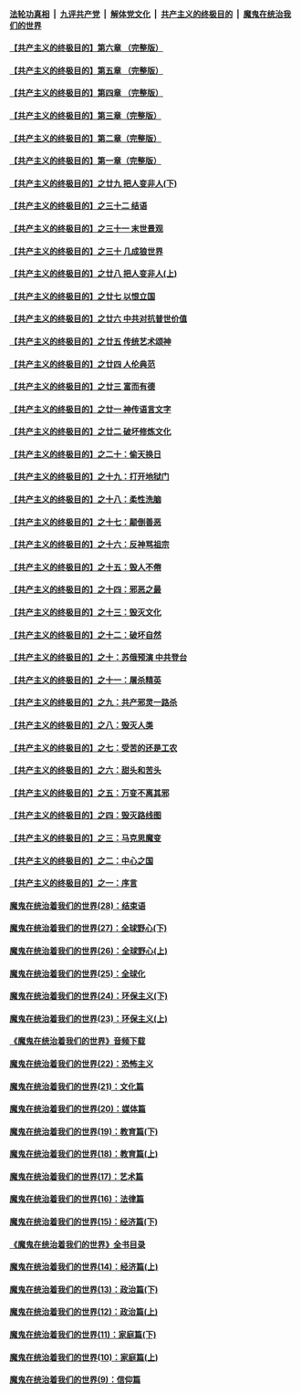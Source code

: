 ####  [法轮功真相](../../../../basic/blob/master/README.md?t=06110801) &nbsp;|&nbsp; [九评共产党](../../../../9ping.md/blob/master/README.md?t=06110801) &nbsp;|&nbsp; [解体党文化](../../../../jtdwh.md/blob/master/README.md?t=06110801)  &nbsp;|&nbsp; [共产主义的终极目的](../../../../gczydzjmd.md/blob/master/README.md?t=06110801) &nbsp;|&nbsp; [魔鬼在统治我们的世界](../../../../mgztzwmdsj.md/blob/master/README.md?t=06110801) 

#### [【共产主义的终极目的】第六章 （完整版）](../pages/nsc422/n11428913.md?t=06110801) 

#### [【共产主义的终极目的】第五章 （完整版）](../pages/nsc422/n11428912.md?t=06110801) 

#### [【共产主义的终极目的】第四章 （完整版）](../pages/nsc422/n11428907.md?t=06110801) 

#### [【共产主义的终极目的】第三章（完整版）](../pages/nsc422/n11428848.md?t=06110801) 

#### [【共产主义的终极目的】第二章（完整版）](../pages/nsc422/n11428831.md?t=06110801) 

#### [【共产主义的终极目的】第一章（完整版）](../pages/nsc422/n11417651.md?t=06110801) 

#### [【共产主义的终极目的】之廿九 把人变非人(下)](../pages/nsc422/n11344140.md?t=06110801) 

#### [【共产主义的终极目的】之三十二 结语](../pages/nsc422/n11360535.md?t=06110801) 

#### [【共产主义的终极目的】之三十一 末世景观](../pages/nsc422/n11351129.md?t=06110801) 

#### [【共产主义的终极目的】之三十 几成狼世界](../pages/nsc422/n11348280.md?t=06110801) 

#### [【共产主义的终极目的】之廿八 把人变非人(上)](../pages/nsc422/n11340492.md?t=06110801) 

#### [【共产主义的终极目的】之廿七 以恨立国](../pages/nsc422/n11336944.md?t=06110801) 

#### [【共产主义的终极目的】之廿六 中共对抗普世价值](../pages/nsc422/n11324785.md?t=06110801) 

#### [【共产主义的终极目的】之廿五 传统艺术颂神](../pages/nsc422/n11296396.md?t=06110801) 

#### [【共产主义的终极目的】之廿四 人伦典范](../pages/nsc422/n11296397.md?t=06110801) 

#### [【共产主义的终极目的】之廿三 富而有德](../pages/nsc422/n11283598.md?t=06110801) 

#### [【共产主义的终极目的】之廿一 神传语言文字](../pages/nsc422/n11263265.md?t=06110801) 

#### [【共产主义的终极目的】之廿二 破坏修炼文化](../pages/nsc422/n11245728.md?t=06110801) 

#### [【共产主义的终极目的】之二十：偷天换日](../pages/nsc422/n11238846.md?t=06110801) 

#### [【共产主义的终极目的】之十九：打开地狱门](../pages/nsc422/n11206376.md?t=06110801) 

#### [【共产主义的终极目的】之十八：柔性洗脑](../pages/nsc422/n11199994.md?t=06110801) 

#### [【共产主义的终极目的】之十七：颠倒善恶](../pages/nsc422/n11179782.md?t=06110801) 

#### [【共产主义的终极目的】之十六：反神骂祖宗](../pages/nsc422/n11166798.md?t=06110801) 

#### [【共产主义的终极目的】之十五：毁人不倦](../pages/nsc422/n11166792.md?t=06110801) 

#### [【共产主义的终极目的】之十四：邪恶之最](../pages/nsc422/n11150249.md?t=06110801) 

#### [【共产主义的终极目的】之十三：毁灭文化](../pages/nsc422/n11135227.md?t=06110801) 

#### [【共产主义的终极目的】之十二：破坏自然](../pages/nsc422/n11135214.md?t=06110801) 

#### [【共产主义的终极目的】之十：苏俄预演 中共登台](../pages/nsc422/n11118424.md?t=06110801) 

#### [【共产主义的终极目的】之十一：屠杀精英](../pages/nsc422/n11118442.md?t=06110801) 

#### [【共产主义的终极目的】之九：共产邪灵一路杀](../pages/nsc422/n11114139.md?t=06110801) 

#### [【共产主义的终极目的】之八：毁灭人类](../pages/nsc422/n11108503.md?t=06110801) 

#### [【共产主义的终极目的】之七：受苦的还是工农](../pages/nsc422/n11101809.md?t=06110801) 

#### [【共产主义的终极目的】之六：甜头和苦头](../pages/nsc422/n11096971.md?t=06110801) 

#### [【共产主义的终极目的】之五：万变不离其邪](../pages/nsc422/n11091285.md?t=06110801) 

#### [【共产主义的终极目的】之四：毁灭路线图](../pages/nsc422/n11086284.md?t=06110801) 

#### [【共产主义的终极目的】之三：马克思魔变](../pages/nsc422/n11061941.md?t=06110801) 

#### [【共产主义的终极目的】之二：中心之国](../pages/nsc422/n11047728.md?t=06110801) 

#### [【共产主义的终极目的】之一：序言](../pages/nsc422/n11086077.md?t=06110801) 

#### [魔鬼在统治着我们的世界(28)：结束语](../pages/nsc422/n10936246.md?t=06110801) 

#### [魔鬼在统治着我们的世界(27)：全球野心(下)](../pages/nsc422/n10928319.md?t=06110801) 

#### [魔鬼在统治着我们的世界(26)：全球野心(上)](../pages/nsc422/n10900318.md?t=06110801) 

#### [魔鬼在统治着我们的世界(25)：全球化](../pages/nsc422/n10788205.md?t=06110801) 

#### [魔鬼在统治着我们的世界(24)：环保主义(下)](../pages/nsc422/n10695307.md?t=06110801) 

#### [魔鬼在统治着我们的世界(23)：环保主义(上)](../pages/nsc422/n10688613.md?t=06110801) 

#### [《魔鬼在统治着我们的世界》音频下载](../pages/nsc422/n10635553.md?t=06110801) 

#### [魔鬼在统治着我们的世界(22)：恐怖主义](../pages/nsc422/n10614727.md?t=06110801) 

#### [魔鬼在统治着我们的世界(21)：文化篇](../pages/nsc422/n10597706.md?t=06110801) 

#### [魔鬼在统治着我们的世界(20)：媒体篇](../pages/nsc422/n10586579.md?t=06110801) 

#### [魔鬼在统治着我们的世界(19)：教育篇(下)](../pages/nsc422/n10564808.md?t=06110801) 

#### [魔鬼在统治着我们的世界(18)：教育篇(上)](../pages/nsc422/n10526970.md?t=06110801) 

#### [魔鬼在统治着我们的世界(17)：艺术篇](../pages/nsc422/n10499093.md?t=06110801) 

#### [魔鬼在统治着我们的世界(16)：法律篇](../pages/nsc422/n10485969.md?t=06110801) 

#### [魔鬼在统治着我们的世界(15)：经济篇(下)](../pages/nsc422/n10469975.md?t=06110801) 

#### [《魔鬼在统治着我们的世界》全书目录](../pages/nsc422/n10464261.md?t=06110801) 

#### [魔鬼在统治着我们的世界(14)：经济篇(上)](../pages/nsc422/n10457370.md?t=06110801) 

#### [魔鬼在统治着我们的世界(13)：政治篇(下)](../pages/nsc422/n10448270.md?t=06110801) 

#### [魔鬼在统治着我们的世界(12)：政治篇(上)](../pages/nsc422/n10444576.md?t=06110801) 

#### [魔鬼在统治着我们的世界(11)：家庭篇(下)](../pages/nsc422/n10440961.md?t=06110801) 

#### [魔鬼在统治着我们的世界(10)：家庭篇(上)](../pages/nsc422/n10435448.md?t=06110801) 

#### [魔鬼在统治着我们的世界(9)：信仰篇](../pages/nsc422/n10432159.md?t=06110801) 

